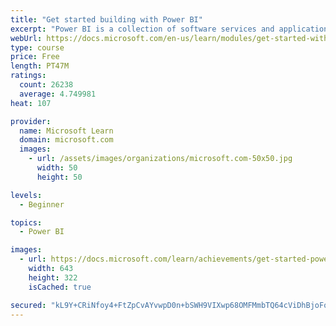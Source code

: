 ```yaml
---
title: "Get started building with Power BI"
excerpt: "Power BI is a collection of software services and applications that let you connect to all sorts of data sources and create compelling visuals and reports. You can benefit from receiving those reports, or you can share them with others inside or outside your organization. Learn the basics of Power BI, how its services and applications work together, and how they can be used to create or experience compelling visuals and analytics based on your data."
webUrl: https://docs.microsoft.com/en-us/learn/modules/get-started-with-power-bi/
type: course
price: Free
length: PT47M
ratings:
  count: 26238
  average: 4.749981
heat: 107

provider:
  name: Microsoft Learn
  domain: microsoft.com
  images:
    - url: /assets/images/organizations/microsoft.com-50x50.jpg
      width: 50
      height: 50

levels:
  - Beginner

topics:
  - Power BI

images:
  - url: https://docs.microsoft.com/learn/achievements/get-started-power-bi-social.png
    width: 643
    height: 322
    isCached: true

secured: "kL9Y+CRiNfoy4+FtZpCvAYvwpD0n+bSWH9VIXwp68OMFMmbTQ64cViDhBjoFo0F9vEjLJnep4Xw30j65dwLUyMtFmcPKcUh9SipCs0je1tGKhhLbve4EzC9c2/zKCIjnNi14In9tKUGL9OlBFNCXGkJgvPw1EbfiCkoPjip9fTpD+cC1tg/6dNgbdQXVIHLN0UxqVfNIIcUy40waspgFnUZhPsb3xPNQtg8oUbVfjamcB9tLPv1taebsASom5DTX3rvdT5y4Y0qoRv+/sj/3EImIfgARKSluA/XIaMyh08ucwGfzd+slSXPEPSvwMAln6i9aTIBOirsSDEOwNFhV4w3J0f4A62HkP0kL6/zOJaPEnd39XlKO1ABqETns1MbRbt1dilj1S9uQJ269P0dXt2+3RqXw7JZpPfARGnccvrb46CeXroAnP+ZvwyM0XJ3n;RCqwjXOJJTazsQ1uRIjtig=="
---
```



